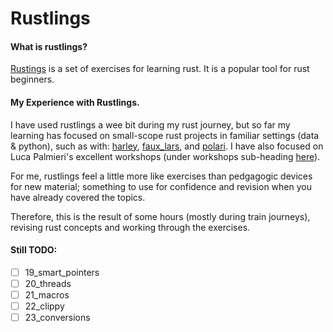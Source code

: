 # Rustlings
#### What is rustlings?
[Rustings](https://github.com/rust-lang/rustlings) is a set of exercises for learning rust. It is a popular tool for rust beginners.<br>

#### My Experience with Rustlings.
I have used rustlings a wee bit during my rust journey, but so far my learning has focused on small-scope rust projects in familiar settings (data & python), such as with: [harley](github.com/TomBurdge/harley), [faux_lars](github.com/TomBurdge/faux_lars), and [polari](github.com/TomBurdge/polari). I have also focused on Luca Palmieri's excellent workshops (under workshops sub-heading [here](https://www.lpalmieri.com/talks/)).<br>

For me, rustlings feel a little more like exercises than pedgagogic devices for new material; something to use for confidence and revision when you have already covered the topics.<br>

Therefore, this is the result of some hours (mostly during train journeys), revising rust concepts and working through the exercises.

#### Still TODO:
- [ ] 19_smart_pointers
- [ ] 20_threads
- [ ] 21_macros
- [ ] 22_clippy
- [ ] 23_conversions